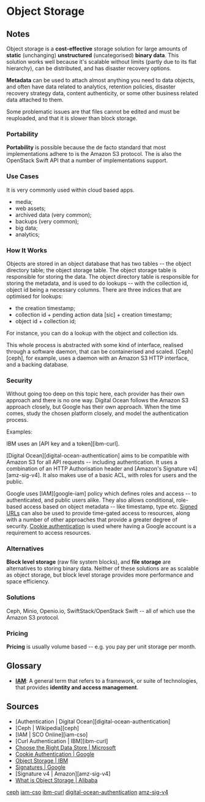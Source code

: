 # Object Storage

## Notes

Object storage is a **cost-effective** storage solution for large amounts of **static** (unchanging) **unstructured** (uncategorised) **binary data**. This solution works well because it's scalable without limits (partly due to its flat hierarchy), can be distributed, and has disaster recovery options.

**Metadata** can be used to attach almost anything you need to data objects, and often have data related to analytics, retention policies, disaster recovery strategy data, content authenticity, or some other business related data attached to them.

Some problematic issues are that files cannot be edited and must be reuploaded, and that it is slower than block storage.

### Portability

**Portability** is possible because the de facto standard that most implementations adhere to is the Amazon S3 protocol. The is also the OpenStack Swift API that a number of implementations support.

### Use Cases

It is very commonly used within cloud based apps.

* media;
* web assets;
* archived data (very common);
* backups (very common);
* big data;
* analytics;

### How It Works

Objects are stored in an object database that has two tables -- the object directory table; the object storage table.  The object storage table is responsible for storing the data. The object directory table is responsible for storing the metadata, and is used to do lookups -- with the collection id, object id being a necessary columns. There are three indices that are optimised for lookups:

* the creation timestamp;
* collection id + pending action data [sic] + creation timestamp;
* object id + collection id;

For instance, you can do a lookup with the object and collection ids.

This whole process is abstracted with some kind of interface, realised through a software daemon, that can be containerised and scaled. [Ceph][ceph], for example, uses a daemon with an Amazon S3 HTTP interface, and a backing database.

### Security

Without going too deep on this topic here, each provider has their own approach and there is no one way. Digital Ocean follows the Amazon S3 approach closely, but Google has their own approach. When the time comes, study the chosen platform closely, and model the authentication process.

Examples:

IBM uses an [API key and a token][ibm-curl].

[Digital Ocean][digital-ocean-authentication] aims to be compatible with Amazon S3 for all API requests -- including authentication. It uses a combination of an HTTP Authorisation header and [Amazon's Signature v4][amz-sig-v4]. It also makes use of a basic ACL, with roles for users and the public.

Google uses [IAM][google-iam] policy which defines roles and access -- to authenticated, and public users alike. They also allows conditional, role-based access based on object metadata -- like timestamp, type etc. [Signed URLs][google-signatures] can also be used to provide time-gated access to resources, along with a number of other approaches that provide a greater degree of security. [Cookie authentication][google-cookie-auth] is used where having a Google account is a requirement to access resources.

### Alternatives

**Block level storage** (raw file system blocks), and **file storage** are alternatives to storing binary data. Neither of these solutions are as scalable as object storage, but block level storage provides more performance and space efficiency.

### Solutions

Ceph, Minio, Openio.io, SwiftStack/OpenStack Swift -- all of which use the Amazon S3 protocol.

### Pricing

**Pricing** is usually volume based -- e.g. you pay per unit storage per month.

## Glossary

* [**IAM**](iam-cso): A general term that refers to a framework, or suite of technologies, that provides **identity and access management**.

## Sources

* [Authentication | Digital Ocean][digital-ocean-authentication]
* [Ceph | Wikipedia][ceph]
* [IAM | SCO Online][iam-cso]
* [Curl Authentication | IBM][ibm-curl]
* [Choose the Right Data Store | Microsoft](https://docs.microsoft.com/en-us/azure/architecture/guide/technology-choices/data-store-overview)
* [Cookie Authentication | Google][google-cookie-auth]
* [Object Storage | IBM](https://www.ibm.com/cloud/learn/object-storage)
* [Signatures | Google][google-signatures]
* [Signature v4 | Amazon][amz-sig-v4]
* [What is Object Storage | Alibaba](https://www.alibabacloud.com/knowledge/what-is-object-storage)


[google-signatures]: https://cloud.google.com/storage/docs/authentication/signatures
[google-cookie-auth]: https://cloud.google.com/storage/docs/access-control/cookie-based-authentication
[ceph](https://en.wikipedia.org/wiki/Ceph_(software))
[iam-cso](https://www.csoonline.com/article/2120384/what-is-iam-identity-and-access-management-explained.html)
[ibm-curl](https://cloud.ibm.com/docs/cloud-object-storage?topic=cloud-object-storage-curl#curl-token)
[digital-ocean-authentication](https://developers.digitalocean.com/documentation/spaces/#authentication)
[amz-sig-v4](https://docs.aws.amazon.com/general/latest/gr/signature-version-4.html)
